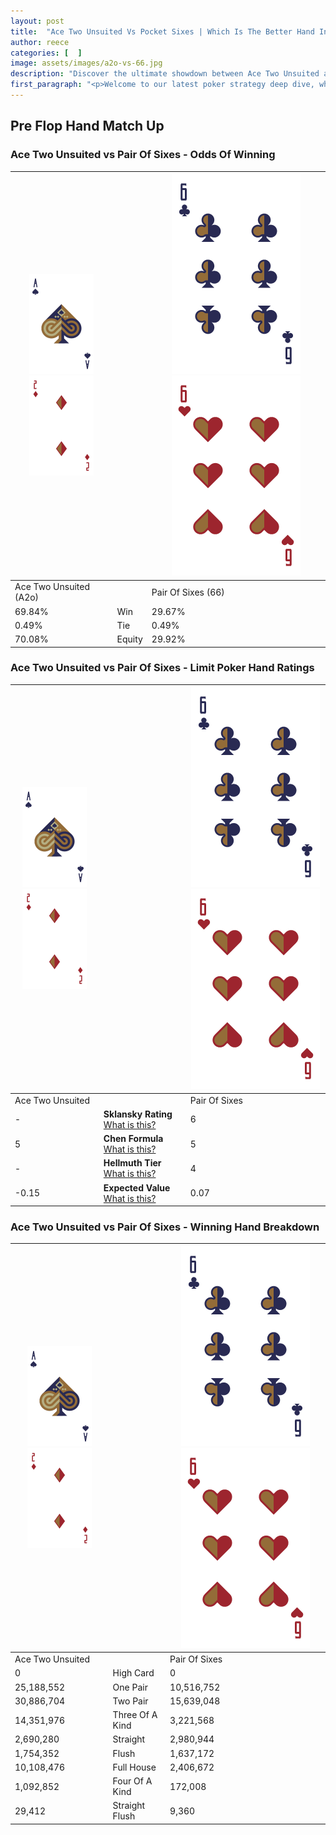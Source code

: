 ```yaml
---
layout: post
title:  "Ace Two Unsuited Vs Pocket Sixes | Which Is The Better Hand In Poker? A Complete Guide"
author: reece
categories: [  ]
image: assets/images/a2o-vs-66.jpg
description: "Discover the ultimate showdown between Ace Two Unsuited and Pair Of Sixes in poker! Uncover the odds, strategies, and scenarios where one hand triumphs over the other. Get ready to up your poker game with this thrilling analysis."
first_paragraph: "<p>Welcome to our latest poker strategy deep dive, where we're pitting two distinct hands against each other in a high-stakes showdown: Ace Two Unsuited vs Pair Of Sixes.</p><p>In the dynamic world of poker, every decision counts, and knowing which hand holds the upper hand is key to your success at the table.</p><p>In this article, we'll dissect these two hands, explore the scenarios where one dominates the other, and equip you with the knowledge to make strategic choices that can tip the odds in your favor.</p><p>Get ready to unravel the intriguing dynamics of these poker hands and elevate your game to new heights.</p>"
---
```




[comment]: # (sp0)

## Pre Flop Hand Match Up

<div class="table hand-ratings" markdown="1"> 



### Ace Two Unsuited vs Pair Of Sixes - Odds Of Winning


    
| ![image info](assets/images/hand1/A.png) ![image info](assets/images/hand1/2o.png) |  | ![image info](assets/images/hand2/6.png) ![image info](assets/images/hand2/6o.png) |
| -------- | -------- | -------- |
| Ace Two Unsuited (A2o) |  | Pair Of Sixes (66) |
| 69.84% | Win | 29.67% |
| 0.49% | Tie | 0.49% |
| 70.08% | Equity | 29.92% |




[comment]: # (sp1)



### Ace Two Unsuited vs Pair Of Sixes - Limit Poker Hand Ratings


    
| ![image info](assets/images/hand1/A.png) ![image info](assets/images/hand1/2o.png) |  | ![image info](assets/images/hand2/6.png) ![image info](assets/images/hand2/6o.png) |
| -------- | -------- | -------- |
| Ace Two Unsuited |  | Pair Of Sixes |
| - | **Sklansky Rating** [What is this?](/sklansky-rating-explained) | 6 |
| 5 | **Chen Formula** [What is this?](/chen-formula-explained) | 5 |
| - | **Hellmuth Tier** [What is this?](/Hellmuth-tier-explained) | 4 |
| -0.15 | **Expected Value** [What is this?](/expected-value-explained) | 0.07 |




[comment]: # (sp2)



### Ace Two Unsuited vs Pair Of Sixes - Winning Hand Breakdown


    
| ![image info](assets/images/hand1/A.png) ![image info](assets/images/hand1/2o.png) |  | ![image info](assets/images/hand2/6.png) ![image info](assets/images/hand2/6o.png) |
| -------- | -------- | -------- |
| Ace Two Unsuited |  | Pair Of Sixes |
| 0 | High Card | 0 |
| 25,188,552 | One Pair | 10,516,752 |
| 30,886,704 | Two Pair | 15,639,048 |
| 14,351,976 | Three Of A Kind | 3,221,568 |
| 2,690,280 | Straight | 2,980,944 |
| 1,754,352 | Flush | 1,637,172 |
| 10,108,476 | Full House | 2,406,672 |
| 1,092,852 | Four Of A Kind | 172,008 |
| 29,412 | Straight Flush | 9,360 |




[comment]: # (sp3)



</div>

[comment]: # (sp4)



[comment]: # (sp5)

